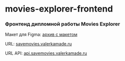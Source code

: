 # movies-explorer-frontend

### Фронтенд дипломной работы Movies Explorer

Макет для Figma: [архив с макетом](https://disk.yandex.ru/d/Qzbp9j2yE0jsOQ)

URL: [savemovies.valerkamade.ru](https://savemovies.valerkamade.ru/)

URL API: [api.savemovies.valerkamade.ru](https://api.savemovies.valerkamade.ru/)
